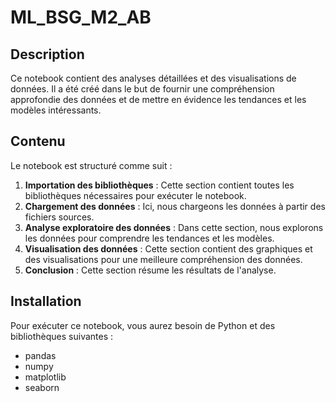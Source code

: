 # ML_BSG_M2_AB

## Description

Ce notebook contient des analyses détaillées et des visualisations de données. Il a été créé dans le but de fournir une compréhension approfondie des données et de mettre en évidence les tendances et les modèles intéressants.

## Contenu

Le notebook est structuré comme suit :

1. **Importation des bibliothèques** : Cette section contient toutes les bibliothèques nécessaires pour exécuter le notebook.
2. **Chargement des données** : Ici, nous chargeons les données à partir des fichiers sources.
3. **Analyse exploratoire des données** : Dans cette section, nous explorons les données pour comprendre les tendances et les modèles.
4. **Visualisation des données** : Cette section contient des graphiques et des visualisations pour une meilleure compréhension des données.
5. **Conclusion** : Cette section résume les résultats de l'analyse.

## Installation

Pour exécuter ce notebook, vous aurez besoin de Python et des bibliothèques suivantes :
- pandas
- numpy
- matplotlib
- seaborn
